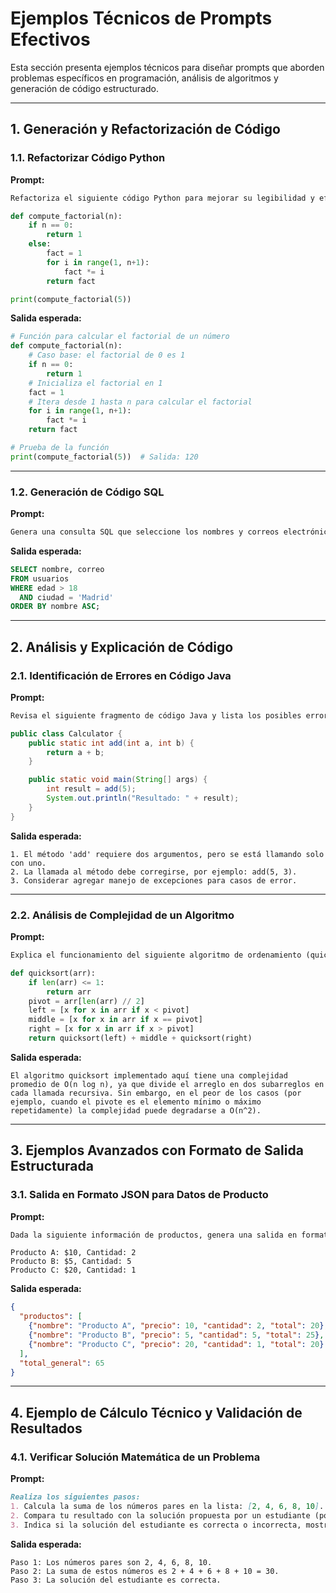 # Ejemplos Técnicos de Prompts Efectivos

Esta sección presenta ejemplos técnicos para diseñar prompts que aborden problemas específicos en programación, análisis de algoritmos y generación de código estructurado.

---

## 1. Generación y Refactorización de Código

### 1.1. Refactorizar Código Python

**Prompt:**

```markdown
Refactoriza el siguiente código Python para mejorar su legibilidad y eficiencia. Agrega comentarios explicativos a cada función.
```

```python
def compute_factorial(n):
    if n == 0:
        return 1
    else:
        fact = 1
        for i in range(1, n+1):
            fact *= i
        return fact

print(compute_factorial(5))
```

**Salida esperada:**

```python
# Función para calcular el factorial de un número
def compute_factorial(n):
    # Caso base: el factorial de 0 es 1
    if n == 0:
        return 1
    # Inicializa el factorial en 1
    fact = 1
    # Itera desde 1 hasta n para calcular el factorial
    for i in range(1, n+1):
        fact *= i
    return fact

# Prueba de la función
print(compute_factorial(5))  # Salida: 120
```

---

### 1.2. Generación de Código SQL

**Prompt:**

```markdown
Genera una consulta SQL que seleccione los nombres y correos electrónicos de la tabla "usuarios", filtrando aquellos con edad mayor a 18 y que vivan en "Madrid". Ordena los resultados alfabéticamente por el nombre.
```

**Salida esperada:**

```sql
SELECT nombre, correo
FROM usuarios
WHERE edad > 18
  AND ciudad = 'Madrid'
ORDER BY nombre ASC;
```

---

## 2. Análisis y Explicación de Código

### 2.1. Identificación de Errores en Código Java

**Prompt:**

```markdown
Revisa el siguiente fragmento de código Java y lista los posibles errores o mejoras.
```

```java
public class Calculator {
    public static int add(int a, int b) {
        return a + b;
    }

    public static void main(String[] args) {
        int result = add(5);
        System.out.println("Resultado: " + result);
    }
}
```

**Salida esperada:**

```text
1. El método 'add' requiere dos argumentos, pero se está llamando solo con uno.
2. La llamada al método debe corregirse, por ejemplo: add(5, 3).
3. Considerar agregar manejo de excepciones para casos de error.
```

---

### 2.2. Análisis de Complejidad de un Algoritmo

**Prompt:**

```markdown
Explica el funcionamiento del siguiente algoritmo de ordenamiento (quicksort), detallando su complejidad computacional en promedio y en el peor de los casos.
```

```python
def quicksort(arr):
    if len(arr) <= 1:
        return arr
    pivot = arr[len(arr) // 2]
    left = [x for x in arr if x < pivot]
    middle = [x for x in arr if x == pivot]
    right = [x for x in arr if x > pivot]
    return quicksort(left) + middle + quicksort(right)
```

**Salida esperada:**

```text
El algoritmo quicksort implementado aquí tiene una complejidad promedio de O(n log n), ya que divide el arreglo en dos subarreglos en cada llamada recursiva. Sin embargo, en el peor de los casos (por ejemplo, cuando el pivote es el elemento mínimo o máximo repetidamente) la complejidad puede degradarse a O(n^2).
```

---

## 3. Ejemplos Avanzados con Formato de Salida Estructurada

### 3.1. Salida en Formato JSON para Datos de Producto

**Prompt:**

```markdown
Dada la siguiente información de productos, genera una salida en formato JSON que contenga el total por producto y el total general de la compra.
```

```text
Producto A: $10, Cantidad: 2
Producto B: $5, Cantidad: 5
Producto C: $20, Cantidad: 1
```

**Salida esperada:**

```json
{
  "productos": [
    {"nombre": "Producto A", "precio": 10, "cantidad": 2, "total": 20},
    {"nombre": "Producto B", "precio": 5, "cantidad": 5, "total": 25},
    {"nombre": "Producto C", "precio": 20, "cantidad": 1, "total": 20}
  ],
  "total_general": 65
}
```

---

## 4. Ejemplo de Cálculo Técnico y Validación de Resultados

### 4.1. Verificar Solución Matemática de un Problema

**Prompt:**

```markdown
Realiza los siguientes pasos:
1. Calcula la suma de los números pares en la lista: [2, 4, 6, 8, 10].
2. Compara tu resultado con la solución propuesta por un estudiante (por ejemplo, 30).
3. Indica si la solución del estudiante es correcta o incorrecta, mostrando el cálculo realizado.
```

**Salida esperada:**

```text
Paso 1: Los números pares son 2, 4, 6, 8, 10.
Paso 2: La suma de estos números es 2 + 4 + 6 + 8 + 10 = 30.
Paso 3: La solución del estudiante es correcta.
```


